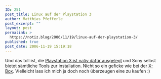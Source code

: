 ```yaml
---
ID: 251
post_title: Linux auf der Playstation 3
author: Matthias Pfefferle
post_excerpt: ""
layout: post
permalink: >
  https://notiz.blog/2006/11/19/linux-auf-der-playstation-3/
published: true
post_date: 2006-11-19 15:19:18
---
```

<!-- wp:paragraph -->
<p>Und das toll ist, die <a href="http://www.heise.de/newsticker/meldung/81254/">Playstation 3 ist nativ dafür ausgelegt</a> und Sony selbst bietet sämtliche Tools zur installation. Nicht so ein geficke wie bei der <a href="http://www.xbox-linux.org">X-Box</a>. Vielleicht lass ich mich ja doch noch überzeugen eine zu kaufen :)</p>
<!-- /wp:paragraph -->